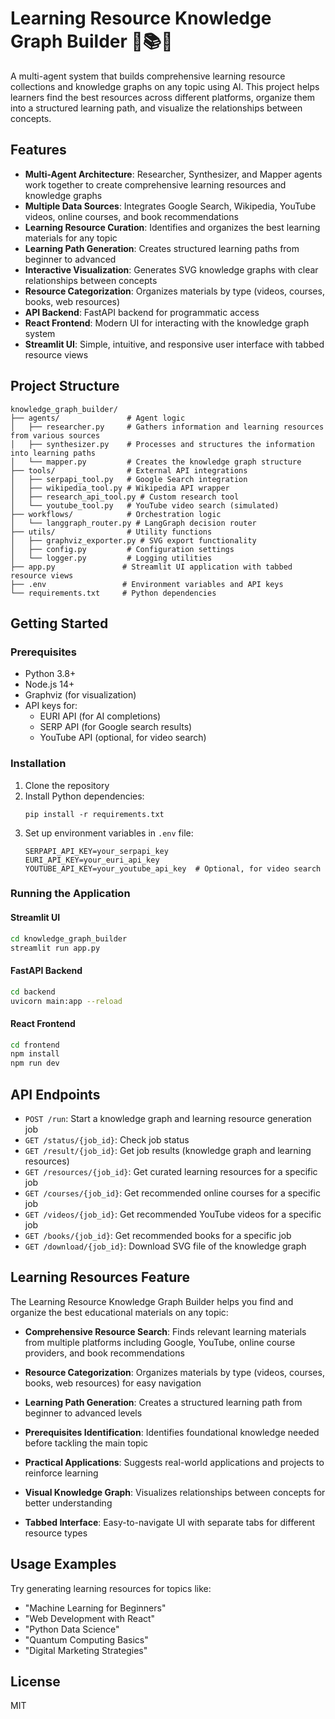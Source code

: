 # Learning Resource Knowledge Graph Builder 🧠📚🔗

A multi-agent system that builds comprehensive learning resource collections and knowledge graphs on any topic using AI. This project helps learners find the best resources across different platforms, organize them into a structured learning path, and visualize the relationships between concepts.

## Features

- **Multi-Agent Architecture**: Researcher, Synthesizer, and Mapper agents work together to create comprehensive learning resources and knowledge graphs
- **Multiple Data Sources**: Integrates Google Search, Wikipedia, YouTube videos, online courses, and book recommendations
- **Learning Resource Curation**: Identifies and organizes the best learning materials for any topic
- **Learning Path Generation**: Creates structured learning paths from beginner to advanced
- **Interactive Visualization**: Generates SVG knowledge graphs with clear relationships between concepts
- **Resource Categorization**: Organizes materials by type (videos, courses, books, web resources)
- **API Backend**: FastAPI backend for programmatic access
- **React Frontend**: Modern UI for interacting with the knowledge graph system
- **Streamlit UI**: Simple, intuitive, and responsive user interface with tabbed resource views

## Project Structure

```
knowledge_graph_builder/
├── agents/               # Agent logic
│   ├── researcher.py     # Gathers information and learning resources from various sources
│   ├── synthesizer.py    # Processes and structures the information into learning paths
│   └── mapper.py         # Creates the knowledge graph structure
├── tools/                # External API integrations
│   ├── serpapi_tool.py   # Google Search integration
│   ├── wikipedia_tool.py # Wikipedia API wrapper
│   ├── research_api_tool.py # Custom research tool
│   └── youtube_tool.py   # YouTube video search (simulated)
├── workflows/            # Orchestration logic
│   └── langgraph_router.py # LangGraph decision router
├── utils/                # Utility functions
│   ├── graphviz_exporter.py # SVG export functionality
│   ├── config.py         # Configuration settings
│   └── logger.py         # Logging utilities
├── app.py               # Streamlit UI application with tabbed resource views
├── .env                 # Environment variables and API keys
└── requirements.txt     # Python dependencies
```

## Getting Started

### Prerequisites

- Python 3.8+
- Node.js 14+
- Graphviz (for visualization)
- API keys for:
  - EURI API (for AI completions)
  - SERP API (for Google search results)
  - YouTube API (optional, for video search)

### Installation

1. Clone the repository
2. Install Python dependencies:
   ```
   pip install -r requirements.txt
   ```
3. Set up environment variables in `.env` file:
   ```
   SERPAPI_API_KEY=your_serpapi_key
   EURI_API_KEY=your_euri_api_key
   YOUTUBE_API_KEY=your_youtube_api_key  # Optional, for video search
   ```

### Running the Application

#### Streamlit UI

```bash
cd knowledge_graph_builder
streamlit run app.py
```

#### FastAPI Backend

```bash
cd backend
uvicorn main:app --reload
```

#### React Frontend

```bash
cd frontend
npm install
npm run dev
```

## API Endpoints

- `POST /run`: Start a knowledge graph and learning resource generation job
- `GET /status/{job_id}`: Check job status
- `GET /result/{job_id}`: Get job results (knowledge graph and learning resources)
- `GET /resources/{job_id}`: Get curated learning resources for a specific job
- `GET /courses/{job_id}`: Get recommended online courses for a specific job
- `GET /videos/{job_id}`: Get recommended YouTube videos for a specific job
- `GET /books/{job_id}`: Get recommended books for a specific job
- `GET /download/{job_id}`: Download SVG file of the knowledge graph

## Learning Resources Feature

The Learning Resource Knowledge Graph Builder helps you find and organize the best educational materials on any topic:

- **Comprehensive Resource Search**: Finds relevant learning materials from multiple platforms including Google, YouTube, online course providers, and book recommendations

- **Resource Categorization**: Organizes materials by type (videos, courses, books, web resources) for easy navigation

- **Learning Path Generation**: Creates a structured learning path from beginner to advanced levels

- **Prerequisites Identification**: Identifies foundational knowledge needed before tackling the main topic

- **Practical Applications**: Suggests real-world applications and projects to reinforce learning

- **Visual Knowledge Graph**: Visualizes relationships between concepts for better understanding

- **Tabbed Interface**: Easy-to-navigate UI with separate tabs for different resource types

## Usage Examples

Try generating learning resources for topics like:

- "Machine Learning for Beginners"
- "Web Development with React"
- "Python Data Science"
- "Quantum Computing Basics"
- "Digital Marketing Strategies"

## License

MIT
